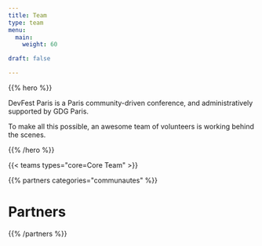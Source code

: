```yaml
---
title: Team
type: team
menu:
  main:
    weight: 60

draft: false

---
```


{{% hero %}}

DevFest Paris is a Paris community-driven conference, and administratively supported by GDG Paris.

To make all this possible, an awesome team of volunteers is working behind the scenes.

{{% /hero %}}

<!-- ... -->

{{< teams types="core=Core Team" >}}

<!-- ... -->

{{% partners categories="communautes" %}}
# Partners
{{% /partners %}}
